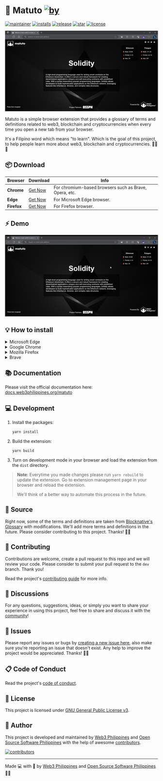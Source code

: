 # 📖 Matuto [![by](https://img.shields.io/badge/by-Web3%20Philippines-7b3fe4.svg?longCache=true&labelColor=181717&style=flat-square)](https://web3philippines.org)

[![maintainer](https://img.shields.io/badge/maintainer-OSS%20Philippines-blue.svg?logo=github&labelColor=181717&longCache=true&style=flat-square)](https://ossph.org) [![installs](https://img.shields.io/chrome-web-store/users/gbdkfpagopdnedcmmohlpmogekmfpobp?style=flat-square&logo=Google%20Chrome&logoColor=%23fff&label=installs&labelColor=%23181717&color=%237b3fe4)](https://chrome.google.com/webstore/detail/matuto-learn-web3-in-ever/gbdkfpagopdnedcmmohlpmogekmfpobp) [![release](https://img.shields.io/github/release/web3phl/matuto.svg?logo=github&labelColor=181717&color=green&style=flat-square)](https://github.com/web3phl/matuto/releases) [![star](https://img.shields.io/github/stars/web3phl/matuto.svg?&logo=github&labelColor=181717&color=yellow&style=flat-square)](https://github.com/web3phl/matuto/stargazers) [![license](https://img.shields.io/github/license/web3phl/matuto.svg?&logo=github&labelColor=181717&style=flat-square)](https://github.com/web3phl/matuto/blob/main/license)

![screenshot](src/assets/screenshot.png)

Matuto is a simple browser extension that provides a glossary of terms and definitions related to web3, blockchain and cryptocurrencies when every time you open a new tab from your browser.

It's a Filipino word which means "to learn". Which is the goal of this project, to help people learn more about web3, blockchain and cryptocurrencies. 💜💙📖

## 📦 Download

| Browser     | Download                                                                                                        | Info                                                   |
| ----------- | --------------------------------------------------------------------------------------------------------------- | ------------------------------------------------------ |
| **Chrome**  | [Get Now](https://chrome.google.com/webstore/detail/matuto-learn-web3-in-ever/gbdkfpagopdnedcmmohlpmogekmfpobp) | For chromium-based browsers such as Brave, Opera, etc. |
| **Edge**    | [Get Now](https://microsoftedge.microsoft.com/addons/detail/matuto/djbnlpmjbdflnjdcphaofhifcgigdbbe)            | For Microsoft Edge browser.                            |
| **Firefox** | [Get Now](https://addons.mozilla.org/en-US/firefox/addon/matuto/)                                               | For Firefox browser.                                   |

## ⚡ Demo

![demo](.github/assets/demo.gif)

## 💡 How to install

<!-- markdownlint-disable MD033 -->
<details>
<summary>Microsoft Edge</summary>
   <ol>
      <li>Go to the Microsoft Edge addon store <a href="https://microsoftedge.microsoft.com/addons/detail/matuto/djbnlpmjbdflnjdcphaofhifcgigdbbe" target="_blank">here</a>.</li>
      <li> Click "Get"</li>
      <li>Click "Add extension"</li>
      <li>In the top right corner go to: <br>
      <img src=".github/assets/howtoinstall/edge/edge4.png"></img><br>Or just paste: edge://extensions/ into a search bar and skip to step 6</li>
      <li>Click "Manage extensions"</li>
      <li>Enable Matuto!<br><img src=".github/assets/howtoinstall/edge/edge6.png"></img></li>
   </ol>
</details>

<details>
<summary>Google Chrome</summary>
   <ol>
      <li>Go to Chrome Web Store <a href="https://chrome.google.com/webstore/detail/matuto-learn-web3-in-ever/gbdkfpagopdnedcmmohlpmogekmfpobp" target="_blank">here</a></li>
      <li>Click "Add to Chrome"</li>
      <li>Click "Add extension"</li>
      <li>In the top right corner go to: <br>
      <img src=".github/assets/howtoinstall/chrome/chrome4.png"></img><br> Or paste this: chrome://extensions/ into a search bar</li>
      <li>Make sure extension is enabled<br>
      <img src=".github/assets/howtoinstall/chrome/chrome5.png"></img></li>
   </ol>
</details>

<details>
<summary>Mozilla Firefox</summary>
<ol>
      <li>Go to Firefox Addons <a href="https://addons.mozilla.org/en-US/firefox/addon/matuto/" target="_blank">here</a></li>
      <li>Click "Add to Firefox"</li>
      <li>Click "Add"</li>
      <li>In the top right corner go to: <br>
      <img src=".github/assets/howtoinstall/firefox/firefox4.png"></img><br> Or paste this: about:addons into a search bar go to step 6</li>
      <li>Click "Manage extensions"</li>
      <li>Make sure Matuto is enabled!</li>
   </ol>
</details>

<details>
<summary>Brave</summary>
<ol>
      <li>Go to Chrome Web Store <a href="https://chrome.google.com/webstore/detail/matuto-learn-web3-in-ever/gbdkfpagopdnedcmmohlpmogekmfpobp" target="_blank">here</a></li>
      <li>Click "Add to Brave"</li>
      <li>Click "Add extension"</li>
      <li>In the top right corner go to "Manage extensions": <br>
      <img src=".github/assets/howtoinstall/brave/brave4.png"></img><br> Or paste this: brave://extensions/ into a search bar</li>
      <li>Make sure Matuto extension is enabled!<br>
      <img src=".github/assets/howtoinstall/brave/brave5.png"></img></li>
   </ol>
</details>
<!-- markdownlint-enable MD001 MD033 -->

## 📚 Documentation

Please visit the official documentation here: [docs.web3philippines.org/matuto](https://docs.web3philippines.org/matuto)

## 💻 Development

1. Install the packages:

   ```bash
   yarn install
   ```

2. Build the extension:

   ```bash
   yarn build
   ```

3. Turn on development mode in your browser and load the extension from the `dist` directory.

> **Note**: Everytime you made changes please run `yarn rebuild` to update the extension. Go to extension management page in your browser and reload the extension.
>
> We'll think of a better way to automate this process in the future.

## 📖 Source

Right now, some of the terms and definitions are taken from [Blocknative's Glossary](https://www.blocknative.com/glossary) with modifications. We'll add more terms and definitions in the future. Please consider contributing to this project. Thanks! 🙏✨

## 🎯 Contributing

Contributions are welcome, create a pull request to this repo and we will review your code. Please consider to submit your pull request to the `dev` branch. Thank you!

Read the project's [contributing guide](./contributing.md) for more info.

## 💬 Discussions

For any questions, suggestions, ideas, or simply you want to share your experience in using this project, feel free to share and discuss it with the [community](https://github.com/web3phl/matuto/discussions)!

## 🐛 Issues

Please report any issues or bugs by [creating a new issue here](https://github.com/web3phl/matuto/issues/new/choose), also make sure you're reporting an issue that doesn't exist. Any help to improve the project would be appreciated. Thanks! 🙏✨

## 📋 Code of Conduct

Read the project's [code of conduct](./code_of_conduct.md).

## 📃 License

This project is licensed under [GNU General Public License v3](https://opensource.org/licenses/GPL-3.0).

## 📝 Author

This project is developed and maintained by [Web3 Philippines](https://web3philippines.org) and [Open Source Software Philippines](https://ossph.org) with the help of awesome [contributors](https://github.com/web3phl/matuto/graphs/contributors).

[![contributors](https://contrib.rocks/image?repo=web3phl/matuto)](https://github.com/web3phl/matuto/graphs/contributors)

---

Made 💻 with 💖 by [Web3 Philippines](https://web3philippines.org) and [Open Source Software Philippines](https://ossph.org) 💜💙

